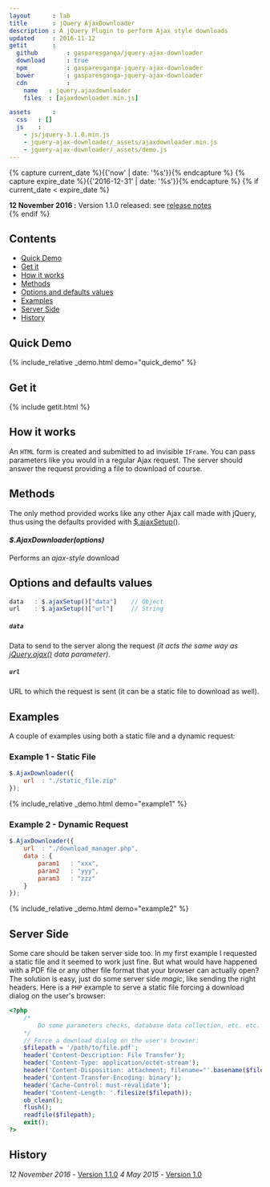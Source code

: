 ```yaml
---
layout      : lab
title       : jQuery AjaxDownloader
description : A jQuery Plugin to perform Ajax style downloads
updated     : 2016-11-12
getit       :
  github        : gasparesganga/jquery-ajax-downloader
  download      : true
  npm           : gasparesganga-jquery-ajax-downloader
  bower         : gasparesganga-jquery-ajax-downloader
  cdn           :
    name   : jquery.ajaxdownloader
    files  : [ajaxdownloader.min.js]

assets      :    
  css   : []
  js    :
    - js/jquery-3.1.0.min.js
    - jquery-ajax-downloader/_assets/ajaxdownloader.min.js
    - jquery-ajax-downloader/_assets/demo.js
---
```



{% capture current_date %}{{'now' | date: '%s'}}{% endcapture %}
{% capture expire_date %}{{'2016-12-31' | date: '%s'}}{% endcapture %}
{% if current_date < expire_date %}
<div class="alert">
    <b>12 November 2016 :</b> Version 1.1.0 released: see <a href="/posts/jquery-ajax-downloader-1.1.0">release notes</a>
</div>
{% endif %}


## Contents
- [Quick Demo](#quick-demo)
- [Get it](#get-it)
- [How it works](#how-it-works)
- [Methods](#methods)
- [Options and defaults values](#options-and-defaults-values)
- [Examples](#examples)
- [Server Side](#server-side)
- [History](#history)


## Quick Demo
{% include_relative _demo.html demo="quick_demo" %}


## Get it
{% include getit.html %}


## How it works
An `HTML` form is created and submitted to ad invisible `IFrame`. You can pass parameters like you would in a regular Ajax request.
The server should answer the request providing a file to download of course.



## Methods
The only method provided works like any other Ajax call made with jQuery, thus using the defaults provided with [$.ajaxSetup()](http://api.jquery.com/jquery.ajaxsetup/).

#### *$.AjaxDownloader(options)*
Performs an *ajax-style* download



## Options and defaults values
```javascript
data   : $.ajaxSetup()["data"]    // Object
url    : $.ajaxSetup()["url"]     // String
```

##### `data`
Data to send to the server along the request *(it acts the same way as [jQuery.ajax()](http://api.jquery.com/jQuery.ajax/) data parameter)*.

##### `url`
URL to which the request is sent (it can be a static file to download as well).



## Examples
A couple of examples using both a static file and a dynamic request:

### Example 1 - Static File
```javascript
$.AjaxDownloader({
    url  : "./static_file.zip"
});
```
{% include_relative _demo.html demo="example1" %}

### Example 2 - Dynamic Request
```javascript
$.AjaxDownloader({
    url  : "./download_manager.php",
    data : {
        param1   : "xxx",
        param2   : "yyy",
        param3   : "zzz"
    }
});
```
{% include_relative _demo.html demo="example2" %}


## Server Side
Some care should be taken server side too. In my first example I requested a static file and it seemed to work just fine. But what would have happened with a PDF file or any other file format that your browser can actually open?
The solution is easy, just do some server side *magic*, like sending the right headers. Here is a `PHP` example to serve a static file forcing a download dialog on the user's browser:

```php
<?php
    /*
        Do some parameters checks, database data collection, etc. etc. here
    */
    // Force a download dialog on the user's browser:
    $filepath = '/path/to/file.pdf';
    header('Content-Description: File Transfer');
    header('Content-Type: application/octet-stream');
    header('Content-Disposition: attachment; filename="'.basename($filepath).'"');
    header('Content-Transfer-Encoding: binary');
    header('Cache-Control: must-revalidate');
    header('Content-Length: '.filesize($filepath));
    ob_clean();
    flush();
    readfile($filepath);
    exit();
?>
```


## History
*12 November 2016* - [Version 1.1.0](/posts/jquery-ajax-downloader-1.1.0/)
*4 May 2015* - [Version 1.0](/posts/jquery-ajax-downloader-release/)
